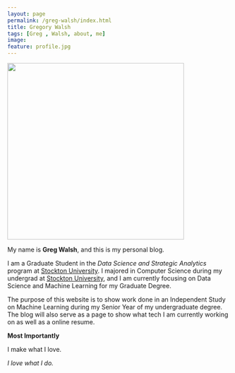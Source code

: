 ```yaml
---
layout: page
permalink: /greg-walsh/index.html
title: Gregory Walsh
tags: [Greg , Walsh, about, me]
image:
feature: profile.jpg
---
```


  <img src="{{ site.url }}/images/profile.jpg" width="400">


My name is **Greg Walsh**, and this is my personal blog.  

I am a Graduate Student in the *Data Science and Strategic Analytics* program at [Stockton University](https://stockton.edu/graduate/data-science_strategic-analytics.html). I majored in Computer Science during my undergrad at [Stockton University](http://www.stockton.edu/), and I am currently focusing on Data Science and Machine Learning for my Graduate Degree. 

The purpose of this website is to show work done in an Independent Study on Machine Learning during my Senior Year of my undergraduate degree. The blog will also serve as a page to show what tech I am currently working on as well as a online resume. 

**Most Importantly**

I make what I love.

*I love what I do.*

